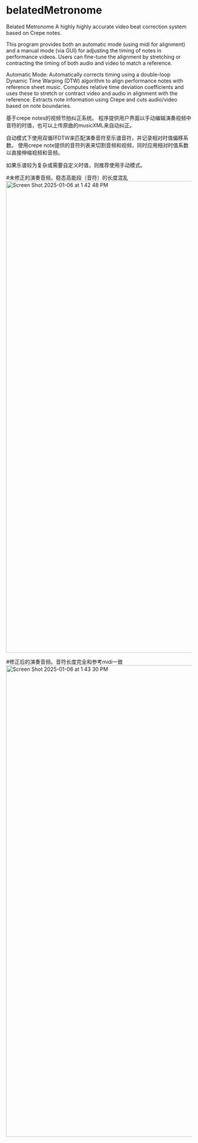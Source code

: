 # belatedMetronome
Belated Metronome
A highly highly accurate video beat correction system based on Crepe notes.

This program provides both an automatic mode (using midi for alignment) and a manual mode (via GUI) for adjusting the timing of notes in performance videos. Users can fine-tune the alignment by stretching or contracting the timing of both audio and video to match a reference.

Automatic Mode:
Automatically corrects timing using a double-loop Dynamic Time Warping (DTW) algorithm to align performance notes with reference sheet music.
Computes relative time deviation coefficients and uses these to stretch or contract video and audio in alignment with the reference.
Extracts note information using Crepe and cuts audio/video based on note boundaries.


基于crepe notes的视频节拍纠正系统。
程序提供用户界面以手动编辑演奏视频中音符的时值，也可以上传原曲的musicXML来自动纠正。

自动模式下使用双循环DTW来匹配演奏音符至乐谱音符，并记录相对时值偏移系数。
使用crepe note提供的音符列表来切割音频和视频，同时应用相对时值系数以直接伸缩视频和音频。

如果乐谱较为复杂或需要自定义时值，则推荐使用手动模式。




#未修正的演奏音频。稳态高能段（音符）的长度混乱
<img width="1280" alt="Screen Shot 2025-01-06 at 1 42 48 PM" src="https://github.com/user-attachments/assets/78d321e0-4f38-4c31-967a-b443cb842179" />



#修正后的演奏音频。音符长度完全和参考midi一致
<img width="1280" alt="Screen Shot 2025-01-06 at 1 43 30 PM" src="https://github.com/user-attachments/assets/9fa99a15-a156-4516-9aa8-16eccd5524d9" />


